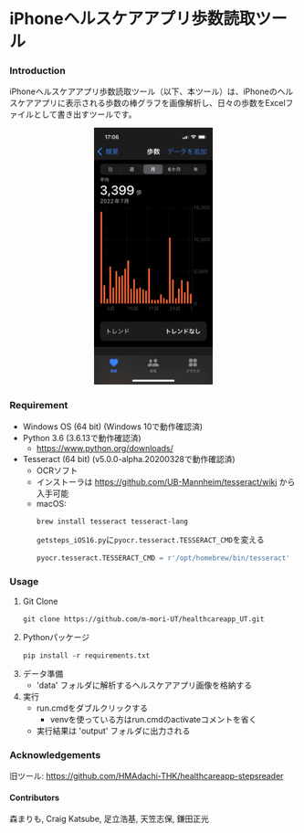 # iPhoneヘルスケアアプリ歩数読取ツール

### Introduction

iPhoneヘルスケアアプリ歩数読取ツール（以下、本ツール）は、iPhoneのヘルスケアアプリに表示される歩数の棒グラフを画像解析し、日々の歩数をExcelファイルとして書き出すツールです。

<div align='center'>
<img src="./readme_images/iPhone13Mini_iOS16.png" title='歩数の棒グラフのイメージ' height="450" />
</div>

### Requirement
* Windows OS (64 bit) (Windows 10で動作確認済)
* Python 3.6 (3.6.13で動作確認済)
  * https://www.python.org/downloads/
* Tesseract (64 bit) (v5.0.0-alpha.20200328で動作確認済)
  - OCRソフト
  - インストーラは https://github.com/UB-Mannheim/tesseract/wiki から入手可能
  - macOS:
    ```
    brew install tesseract tesseract-lang
    ```
    `getsteps_iOS16.py`に`pyocr.tesseract.TESSERACT_CMD`を変える
    ```python
    pyocr.tesseract.TESSERACT_CMD = r'/opt/homebrew/bin/tesseract'
    ```

### Usage

1. Git Clone
   ```shell
   git clone https://github.com/m-mori-UT/healthcareapp_UT.git
   ```
2. Pythonパッケージ
    ```shell
    pip install -r requirements.txt
    ```
3. データ準備
   * 'data' フォルダに解析するヘルスケアアプリ画像を格納する
4. 実行
   * run.cmdをダブルクリックする
     * venvを使っている方はrun.cmdのactivateコメントを省く
   * 実行結果は 'output' フォルダに出力される



### Acknowledgements

旧ツール:
https://github.com/HMAdachi-THK/healthcareapp-stepsreader


#### Contributors

森まりも, Craig Katsube, 足立浩基, 天笠志保, 鎌田正光